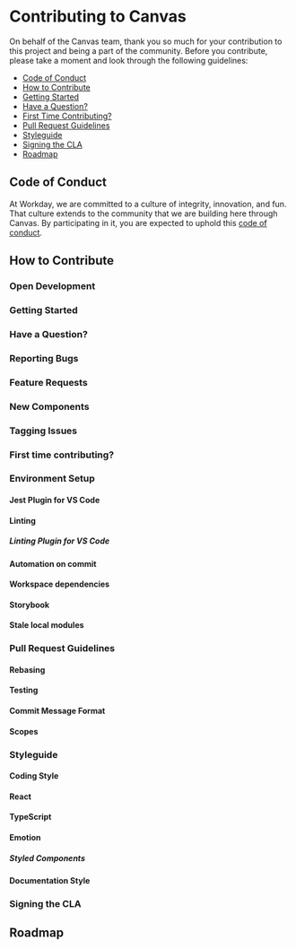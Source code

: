 # Contributing to Canvas

On behalf of the Canvas team, thank you so much for your contribution to this project and being a
part of the community. Before you contribute, please take a moment and look through the following
guidelines:

- [Code of Conduct](code-of-conduct)
- [How to Contribute](how-to-contribute)
- [Getting Started](getting-started)
- [Have a Question?](have-a-question)
- [First Time Contributing?](first-time-contributing)
- [Pull Request Guidelines](pull-request-guidelines)
- [Styleguide](styleguide)
- [Signing the CLA](signing-the-cla)
- [Roadmap](roadmap)

## Code of Conduct

At Workday, we are committed to a culture of integrity, innovation, and fun. That culture extends to
the community that we are building here through Canvas. By participating in it, you are expected to
uphold this [code of conduct]().

## How to Contribute

### Open Development

### Getting Started

### Have a Question?

### Reporting Bugs

### Feature Requests

### New Components

### Tagging Issues

### First time contributing?

### Environment Setup

#### Jest Plugin for VS Code

#### Linting

##### Linting Plugin for VS Code

#### Automation on commit

#### Workspace dependencies

#### Storybook

#### Stale local modules

### Pull Request Guidelines

#### Rebasing

#### Testing

#### Commit Message Format

#### Scopes

### Styleguide

#### Coding Style

#### React

#### TypeScript

#### Emotion

##### Styled Components

#### Documentation Style

### Signing the CLA

## Roadmap
